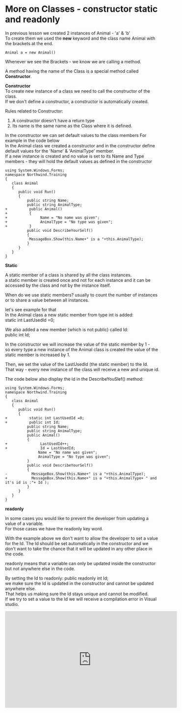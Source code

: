 ﻿# More on Classes - constructor static and readonly

In previous lesson we created 2 instances of Animal - 'a' & 'b'  
To create them we used the **new** keyword and the class name Animal with the brackets at the end.  
````
Animal a = new Animal()  
````

Whenever we see the Brackets - we know we are calling a method.

A method having the name of the Class is a special method called **Constructor**.  


**Constructor**  
To create new instance of a class we need to call the constructor of the class.  
If we don't define a constructor, a constructor is automatically created.  

Rules related to Constructor:
1. A constructor doesn't have a return type
2. Its name is the same name as the Class where it is defined.  

In the constructor we can set default values to the class members
For example in the code below  
In the Animal class we created a constructor and in the constructor define default values for the 'Name' & 'AnimalType' member.  
If a new instance is created and no value is set to its Name and Type members - they will hold the default values as defined in the constructor


 ```csdiff
 using System.Windows.Forms;
namespace Northwind.Training
{
    class Animal
    {
       public void Run()
       {
           public string Name;
           public string AnimalType;
+          public Animal()
+          {
+               Name = "No name was given";
+               AnimalType = "No type was given";
+          }
           public void DescribeYourSelf()
           {
            MessageBox.Show(this.Name+" is a "+this.AnimalType); 
           }  
       }     
    }
}
```



**Static**  

A static member of a class is shared by all the class instances.  
a static member is created once and not for each instance and it can be accessed by the class and not by the instance itself.  

When do we use static members?
usually to count the number of instances or to share a value between all instances.

let's see example for that  
In the Animal class a new static member from type int is added:  
static int LastUsedId =0;  

We also added a new member (which is not public) called Id:  
public int Id;   

In the constructor we will increase the value of the static member by 1 -   
so every type a new instance of the Animal class is created the value of the static member is increased by 1.  

Then, we set the value of the LastUsedId (the static member) to the Id.  
That way - every new instance of the class will receive a new and unique id.  
 
The code below also display the id in the DescribeYouSlef() method:  
 ```csdiff
 using System.Windows.Forms;
namespace Northwind.Training
{
    class Animal
    {
       public void Run()
       {
+          static int LastUsedId =0;
+          public int Id;            
           public string Name;
           public string AnimalType;
           public Animal()
           {
+               LastUsedId++;        
+               Id = LastUsedId;    
                Name = "No name was given";
                AnimalType = "No type was given";
           }
           public void DescribeYourSelf()
           {
-           MessageBox.Show(this.Name+" is a "+this.AnimalType); 
+           MessageBox.Show(this.Name+" is a "+this.AnimalType+ " and it's id is :"+ Id );
           }  
       }     
    }
}
```


**readonly**  

In some cases you would like to prevent the developer from updating a value of a variable.  
For those cases we have the readonly key word.  

With the example above we don't want to allow the developer to set a value for the Id.
The Id should be set automatically in the constructor and we don't want to take the chance that it will be updated in any other place in the code.  

readonly means that a variable can only be updated inside the constructor but not anywhere else in the code.  

By setting the Id to readonly:  public readonly int Id;  
we make sure the Id is updated in the constructor and cannot be updated anywhere else.  
That helps us making sure the Id stays unique and cannot be modified.  
If we try to set a value to the Id we will receive a compilation error in Visual studio.  






<iframe width="560" height="315" src="https://www.youtube.com/embed/pyuGLDnGk2U?list=PL1DEQjXG2xnKI3TL-gsy91eXbh3ytOt6h" frameborder="0" allowfullscreen></iframe>